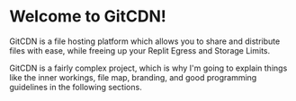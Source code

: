 # Welcome to GitCDN!
GitCDN is a file hosting platform which allows you to share and distribute files with ease, while freeing up your Replit Egress and Storage Limits.

GitCDN is a fairly complex project, which is why I'm going to explain things like the inner workings, file map, branding, and good programming guidelines in the following sections.
